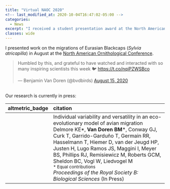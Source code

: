 ```yaml
---
title: "Virtual NAOC 2020"
<!-- last_modified_at: 2020-10-04T16:47:02-05:00 -->
categories:
  - News
excerpt: "I received a student presentation award at the North American Ornithological Conference."
classes: wide
---
```


I presented work on the migrations of Eurasian Blackcaps (*Sylvia atricapilla*) in August at the [North American Ornithological Conference](https://naocbirds.org/). 

<blockquote class="twitter-tweet"><p lang="en" dir="ltr">Humbled by this, and grateful to have watched and interacted with so many inspiring scientists this week 🐦 <a href="https://t.co/nqiPZWSBco">https://t.co/nqiPZWSBco</a></p>&mdash; Benjamin Van Doren (@bvdbirds) <a href="https://twitter.com/bvdbirds/status/1294754931627491330?ref_src=twsrc%5Etfw">August 15, 2020</a></blockquote> <script async src="https://platform.twitter.com/widgets.js" charset="utf-8"></script> 
<script async src="//platform.twitter.com/widgets.js" charset="utf-8"></script>

<br />
Our research is currently in press:

<table class="publication-table">
 <thead>
  <tr>
   <th style="text-align:left;"> altmetric_badge </th>
   <th style="text-align:left;"> citation </th>
  </tr>
 </thead>
<tbody>
  <tr>
   <td style="text-align:left;">  </td>
   <td style="text-align:left;"> <a class='anchor' id='individual_variability_and_versatility_in_an_eco_evolutionary_model_of_avian_migration'></a><span class='pub-title'>Individual variability and versatility in an eco-evolutionary model of avian migration</span><br> Delmore KE*, <b>Van Doren BM</b>*, Conway GJ, Curk T, Garrido-Garduño T, Germain RR, Hasselmann T, Hiemer D, van der Jeugd HP, Justen H, Lugo Ramos JS, Maggini I, Meyer BS, Phillips RJ, Remisiewicz M, Roberts GCM, Sheldon BC, Vogl W, Liedvogel M<br><small>* Equal contributions</small> <br> <i>Proceedings of the Royal Society B: Biological Sciences</i> (In Press) <br> </td>
  </tr>
</tbody>
</table>